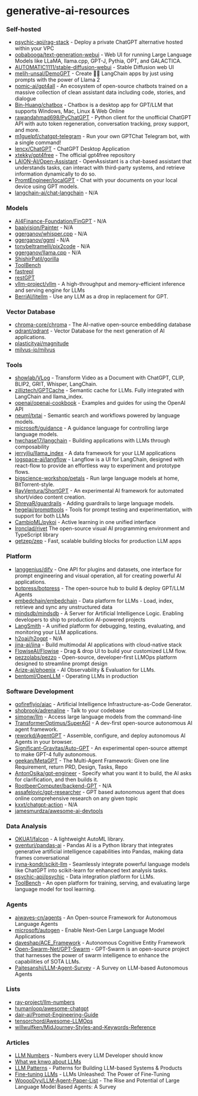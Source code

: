 # generative-ai-resources


### Self-hosted
- [psychic-api/rag-stack](https://github.com/psychic-api/rag-stack) - Deploy a private ChatGPT alternative hosted within your VPC
- [oobabooga/text-generation-webui](https://github.com/oobabooga/text-generation-webui) - Web UI for running Large Language Models like LLaMA, llama.cpp, GPT-J, Pythia, OPT, and GALACTICA.
- [AUTOMATIC1111/stable-diffusion-webui](https://github.com/AUTOMATIC1111/stable-diffusion-webui) - Stable Diffusion web UI 
- [melih-unsal/DemoGPT](https://github.com/melih-unsal/DemoGPT) - Create 🦜️🔗 LangChain apps by just using prompts with the power of Llama 2
- [nomic-ai/gpt4all](https://github.com/nomic-ai/gpt4all) - An ecosystem of open-source chatbots trained on a massive collection of clean assistant data including code, stories, and dialogue
- [Bin-Huang/chatbox](https://github.com/Bin-Huang/chatbox) - Chatbox is a desktop app for GPT/LLM that supports Windows, Mac, Linux & Web Online
- [rawandahmad698/PyChatGPT](https://github.com/rawandahmad698/PyChatGPT) - Python client for the unofficial ChatGPT API with auto token regeneration, conversation tracking, proxy support, and more.
- [m1guelpf/chatgpt-telegram](https://github.com/m1guelpf/chatgpt-telegram) - Run your own GPTChat Telegram bot, with a single command!
- [lencx/ChatGPT](https://github.com/lencx/ChatGPT) - ChatGPT Desktop Application
- [xtekky/gpt4free](https://github.com/xtekky/gpt4free) - The official gpt4free repository
- [LAION-AI/Open-Assistant](https://github.com/LAION-AI/Open-Assistant) - OpenAssistant is a chat-based assistant that understands tasks, can interact with third-party systems, and retrieve information dynamically to do so.
- [PromtEngineer/localGPT](https://github.com/PromtEngineer/localGPT) - Chat with your documents on your local device using GPT models.
- [langchain-ai/chat-langchain](https://github.com/langchain-ai/chat-langchain) - N/A

### Models
- [AI4Finance-Foundation/FinGPT](https://github.com/AI4Finance-Foundation/FinGPT) - N/A
- [baaivision/Painter](https://github.com/baaivision/Painter) - N/A
- [ggerganov/whisper.cpp](https://github.com/ggerganov/whisper.cpp) - N/A
- [ggerganov/ggml](https://github.com/ggerganov/ggml) - N/A
- [tonybeltramelli/pix2code](https://github.com/tonybeltramelli/pix2code) - N/A
- [ggerganov/llama.cpp](https://github.com/ggerganov/llama.cpp) - N/A
- [ShishirPatil/gorilla](https://github.com/ShishirPatil/gorilla)
- [ToolBench](https://github.com/OpenBMB/ToolBench)
- [fastrepl](https://github.com/fastrepl/fastrepl)
- [restGPT](https://restgpt.github.io/)
- [vllm-project/vllm](https://github.com/vllm-project/vllm) - A high-throughput and memory-efficient inference and serving engine for LLMs 
- [BerriAI/litellm](https://github.com/BerriAI/litellm) - Use any LLM as a drop in replacement for GPT.

### Vector Database
- [chroma-core/chroma](https://github.com/chroma-core/chroma) - The AI-native open-source embedding database
- [qdrant/qdrant](https://github.com/qdrant/qdrant) - Vector Database for the next generation of AI applications.
- [plasticityai/magnitude](https://github.com/plasticityai/magnitude)
- [milvus-io/milvus](https://github.com/milvus-io/milvus)

### Tools
- [showlab/VLog](https://github.com/showlab/VLog) - Transform Video as a Document with ChatGPT, CLIP, BLIP2, GRIT, Whisper, LangChain.
- [zilliztech/GPTCache](https://github.com/zilliztech/GPTCache) - Semantic cache for LLMs. Fully integrated with LangChain and llama_index.
- [openai/openai-cookbook](https://github.com/openai/openai-cookbook) - Examples and guides for using the OpenAI API
- [neuml/txtai](https://github.com/neuml/txtai) - Semantic search and workflows powered by language models.
- [microsoft/guidance](https://github.com/microsoft/guidance) - A guidance language for controlling large language models.
- [hwchase17/langchain](https://github.com/hwchase17/langchain) - Building applications with LLMs through composability
- [jerryjliu/llama_index](https://github.com/jerryjliu/llama_index) - A data framework for your LLM applications 
- [logspace-ai/langflow](https://github.com/logspace-ai/langflow) - Langflow is a UI for LangChain, designed with react-flow to provide an effortless way to experiment and prototype flows.
- [bigscience-workshop/petals](https://github.com/bigscience-workshop/petals) - Run large language models at home, BitTorrent-style. 
- [RayVentura/ShortGPT](https://github.com/RayVentura/ShortGPT) - An experimental AI framework for automated short/video content creation.
- [ShreyaR/guardrails](https://github.com/ShreyaR/guardrails) - Adding guardrails to large language models.
- [hegelai/prompttools](https://github.com/hegelai/prompttools) - Tools for prompt testing and experimentation, with support for both LLMs
- [CambioML/pykoi](https://github.com/CambioML/pykoi) - Active learning in one unified interface
- [Ironclad/rivet](https://github.com/Ironclad/rivet) The open-source visual AI programming environment and TypeScript library
- [getzep/zep](https://github.com/getzep/zep) - Fast, scalable building blocks for production LLM apps

### Platform
- [langgenius/dify](https://github.com/langgenius/dify) - One API for plugins and datasets, one interface for prompt engineering and visual operation, all for creating powerful AI applications.
- [botpress/botpress](https://github.com/botpress/botpress) - The open-source hub to build & deploy GPT/LLM Agents
- [embedchain/embedchain](https://github.com/embedchain/embedchain) - Data platform for LLMs - Load, index, retrieve and sync any unstructured data 
- [mindsdb/mindsdb](https://github.com/mindsdb/mindsdb) - A Server for Artificial Intelligence Logic. Enabling developers to ship to production AI-powered projects
- [LangSmith](https://smith.langchain.com/) - A unified platform for debugging, testing, evaluating, and monitoring your LLM applications.
- [h2oai/h2ogpt](https://github.com/h2oai/h2ogpt) - N/A
- [jina-ai/jina](https://github.com/jina-ai/jina) - Build multimodal AI applications with cloud-native stack
- [FlowiseAI/Flowise](https://github.com/FlowiseAI/Flowise) - Drag & drop UI to build your customized LLM flow.
- [pezzolabs/pezzo](https://github.com/pezzolabs/pezzo) - Open-source, developer-first LLMOps platform designed to streamline prompt design
- [Arize-ai/phoenix](https://github.com/Arize-ai/phoenix) - AI Observability & Evaluation for LLMs.
- [bentoml/OpenLLM](https://github.com/bentoml/OpenLLM) - Operating LLMs in production 

### Software Development
- [gofireflyio/aiac](https://github.com/gofireflyio/aiac) - Artificial Intelligence Infrastructure-as-Code Generator.
- [shobrook/adrenaline](https://github.com/shobrook/adrenaline) - Talk to your codebase
- [simonw/llm](https://github.com/simonw/llm) - Access large language models from the command-line
- [TransformerOptimus/SuperAGI](https://github.com/TransformerOptimus/SuperAGI) - A dev-first open-source autonomous AI agent framework.
- [reworkd/AgentGPT](https://github.com/reworkd/AgentGPT) - Assemble, configure, and deploy autonomous AI Agents in your browser.
- [Significant-Gravitas/Auto-GPT](https://github.com/Significant-Gravitas/Auto-GPT) - An experimental open-source attempt to make GPT-4 fully autonomous.
- [geekan/MetaGPT](https://github.com/geekan/MetaGPT) - The Multi-Agent Framework: Given one line Requirement, return PRD, Design, Tasks, Repo 
- [AntonOsika/gpt-engineer](https://github.com/AntonOsika/gpt-engineer) - Specify what you want it to build, the AI asks for clarification, and then builds it.
- [RootbeerComputer/backend-GPT](https://github.com/RootbeerComputer/backend-GPT) - N/A
- [assafelovic/gpt-researcher](https://github.com/assafelovic/gpt-researcher) - GPT based autonomous agent that does online comprehensive research on any given topic 
- [kxxt/chatgpt-action](https://github.com/kxxt/chatgpt-action) - N/A
- [jamesmurdza/awesome-ai-devtools](https://github.com/jamesmurdza/awesome-ai-devtools)

### Data Analysis
- [OKUA1/falcon](https://github.com/OKUA1/falcon) - A lightweight AutoML library.
- [gventuri/pandas-ai](https://github.com/gventuri/pandas-ai) - Pandas AI is a Python library that integrates generative artificial intelligence capabilities into Pandas, making data frames conversational
- [iryna-kondr/scikit-llm](https://github.com/iryna-kondr/scikit-llm) - Seamlessly integrate powerful language models like ChatGPT into scikit-learn for enhanced text analysis tasks.
- [psychic-api/psychic](https://github.com/psychic-api/psychic) - Data integration platform for LLMs.
- [ToolBench](https://github.com/OpenBMB/ToolBench) - An open platform for training, serving, and evaluating large language model for tool learning. 

### Agents
- [aiwaves-cn/agents](https://github.com/aiwaves-cn/agents) - An Open-source Framework for Autonomous Language Agents
- [microsoft/autogen](https://github.com/microsoft/autogen) - Enable Next-Gen Large Language Model Applications
- [daveshap/ACE_Framework](https://github.com/daveshap/ACE_Framework) - Autonomous Cognitive Entity Framework
- [Open-Swarm-Net/GPT-Swarm](https://github.com/Open-Swarm-Net/GPT-Swarm) - GPT-Swarm is an open-source project that harnesses the power of swarm intelligence to enhance the capabilities of SOTA LLMs.
- [Paitesanshi/LLM-Agent-Survey](https://github.com/Paitesanshi/LLM-Agent-Survey) - A Survey on LLM-based Autonomous Agents


### Lists
- [ray-project/llm-numbers](https://github.com/ray-project/llm-numbers)
- [humanloop/awesome-chatgpt](https://github.com/humanloop/awesome-chatgpt)
- [dair-ai/Prompt-Engineering-Guide](https://github.com/dair-ai/Prompt-Engineering-Guide)
- [tensorchord/Awesome-LLMOps](https://github.com/tensorchord/Awesome-LLMOps)
- [willwulfken/MidJourney-Styles-and-Keywords-Reference](https://github.com/willwulfken/MidJourney-Styles-and-Keywords-Reference)

### Articles
- [LLM Numbers](https://github.com/ray-project/llm-numbers) - Numbers every LLM Developer should know
- [What we knwo about LLMs](https://willthompson.name/what-we-know-about-llms-primer)
- [LLM Patterns](https://eugeneyan.com/writing/llm-patterns) - Patterns for Building LLM-based Systems & Products
- [Fine-tuning LLMs](https://lucaspauker.com/articles/llms-unleashed-the-power-of-fine-tuning) - LLMs Unleashed: The Power of Fine-Tuning
- [WooooDyy/LLM-Agent-Paper-List](https://github.com/WooooDyy/LLM-Agent-Paper-List) - The Rise and Potential of Large Language Model Based Agents: A Survey
